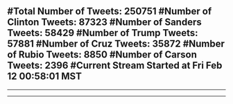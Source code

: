 #Total Number of Tweets: 250751 
#Number of Clinton Tweets: 87323
#Number of Sanders Tweets: 58429
#Number of Trump Tweets: 57881
#Number of Cruz Tweets: 35872
#Number of Rubio Tweets: 8850
#Number of Carson Tweets: 2396
#Current Stream Started at Fri Feb 12 00:58:01 MST
---
---
---
